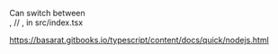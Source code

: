 Can switch between    
<ListView />,
// <ListViewSlow1 />,
in src/index.tsx

https://basarat.gitbooks.io/typescript/content/docs/quick/nodejs.html